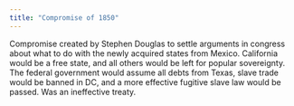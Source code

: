```yaml
---
title: "Compromise of 1850"
---
```

Compromise created by Stephen Douglas to settle arguments in congress about what to do with the newly acquired states from Mexico. California would be a free state, and all others would be left for popular sovereignty. The federal government would assume all debts from Texas, slave trade would be banned in DC, and a more effective fugitive slave law would be passed. Was an ineffective treaty.

